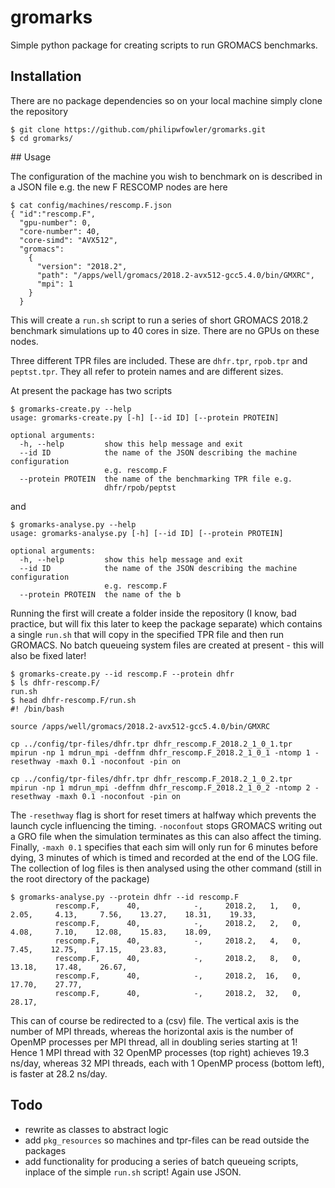 # gromarks
Simple python package for creating scripts to run GROMACS benchmarks.

## Installation

There are no package dependencies so on your local machine simply clone the repository 

    $ git clone https://github.com/philipwfowler/gromarks.git
    $ cd gromarks/

## Usage

The configuration of the machine you wish to benchmark on is described in a JSON file e.g. the new F RESCOMP nodes are here

    $ cat config/machines/rescomp.F.json 
    { "id":"rescomp.F",
      "gpu-number": 0,
      "core-number": 40,
      "core-simd": "AVX512",
      "gromacs":
        {
          "version": "2018.2",
          "path": "/apps/well/gromacs/2018.2-avx512-gcc5.4.0/bin/GMXRC",
          "mpi": 1
        }
      }

This will create a `run.sh` script to run a series of short GROMACS 2018.2 benchmark simulations up to 40 cores in size. There are no GPUs on these nodes.

Three different TPR files are included. These are `dhfr.tpr`, `rpob.tpr` and `peptst.tpr`. They all refer to protein names and are different sizes.

At present the package has two scripts

    $ gromarks-create.py --help
    usage: gromarks-create.py [-h] [--id ID] [--protein PROTEIN]

    optional arguments:
      -h, --help         show this help message and exit
      --id ID            the name of the JSON describing the machine configuration
                         e.g. rescomp.F
      --protein PROTEIN  the name of the benchmarking TPR file e.g.
                         dhfr/rpob/peptst

and 

    $ gromarks-analyse.py --help
    usage: gromarks-analyse.py [-h] [--id ID] [--protein PROTEIN]
    
    optional arguments:
      -h, --help         show this help message and exit
      --id ID            the name of the JSON describing the machine configuration
                         e.g. rescomp.F
      --protein PROTEIN  the name of the b

Running the first will create a folder inside the repository (I know, bad practice, but will fix this later to keep the package separate) which contains a single `run.sh` that will copy in the specified TPR file and then run GROMACS. No batch queueing system files are created at present - this will also be fixed later!

    $ gromarks-create.py --id rescomp.F --protein dhfr
    $ ls dhfr-rescomp.F/
    run.sh
    $ head dhfr-rescomp.F/run.sh 
    #! /bin/bash
  
    source /apps/well/gromacs/2018.2-avx512-gcc5.4.0/bin/GMXRC
    
    cp ../config/tpr-files/dhfr.tpr dhfr_rescomp.F_2018.2_1_0_1.tpr
    mpirun -np 1 mdrun_mpi -deffnm dhfr_rescomp.F_2018.2_1_0_1 -ntomp 1 -resethway -maxh 0.1 -noconfout -pin on
    
    cp ../config/tpr-files/dhfr.tpr dhfr_rescomp.F_2018.2_1_0_2.tpr
    mpirun -np 1 mdrun_mpi -deffnm dhfr_rescomp.F_2018.2_1_0_2 -ntomp 2 -resethway -maxh 0.1 -noconfout -pin on

The `-resethway` flag is short for reset timers at halfway which prevents the launch cycle influencing the timing. `-noconfout` stops GROMACS writing out a GRO file when the simulation terminates as this can also affect the timing. Finally, `-maxh 0.1` specifies that each sim will only run for 6 minutes before dying, 3 minutes of which is timed and recorded at the end of the LOG file. The collection of log files is then analysed using the other command (still in the root directory of the package)

    $ gromarks-analyse.py --protein dhfr --id rescomp.F
              rescomp.F,      40,            -,     2018.2,   1,   0,    2.05,     4.13,     7.56,    13.27,    18.31,    19.33, 
              rescomp.F,      40,            -,     2018.2,   2,   0,    4.08,     7.10,    12.08,    15.83,    18.09, 
              rescomp.F,      40,            -,     2018.2,   4,   0,    7.45,    12.75,    17.15,    23.83, 
              rescomp.F,      40,            -,     2018.2,   8,   0,   13.18,    17.48,    26.67, 
              rescomp.F,      40,            -,     2018.2,  16,   0,   17.70,    27.77, 
              rescomp.F,      40,            -,     2018.2,  32,   0,   28.17, 

This can of course be redirected to a (csv) file. The vertical axis is the number of MPI threads, whereas the horizontal axis is the number of OpenMP processes per MPI thread, all in doubling series starting at 1! Hence 1 MPI thread with 32 OpenMP processes (top right) achieves 19.3 ns/day, whereas 32 MPI threads, each with 1 OpenMP process (bottom left), is faster at 28.2 ns/day.

## Todo

- rewrite as classes to abstract logic
- add `pkg_resources` so machines and tpr-files can be read outside the packages
- add functionality for producing a series of batch queueing scripts, inplace of the simple `run.sh` script! Again use JSON.
